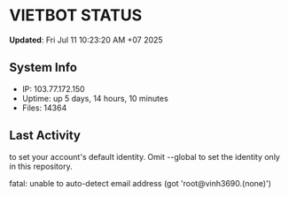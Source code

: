 # VIETBOT STATUS
**Updated**: Fri Jul 11 10:23:20 AM +07 2025

## System Info
- IP: 103.77.172.150
- Uptime: up 5 days, 14 hours, 10 minutes
- Files: 14364

## Last Activity

to set your account's default identity.
Omit --global to set the identity only in this repository.

fatal: unable to auto-detect email address (got 'root@vinh3690.(none)')
